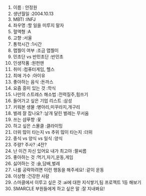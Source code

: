 1. 이름 : 안정원
2. 생년월일 :2004.10.13
3. MBTI :INFJ
4. 좌우명 :할 일을 미루지 말자
5. 혈액형 :A
6. 고향 :서울
7. 통학시간 :1시간
8. 맵찔이 여부 :조금 맵찔이
9. 민초단 vs 반민초단 :반민초
10. 인생작품 :원펀맨
11. 취미 :컴퓨터게임, 헬스
12. 최애 가수 :아이유
13. 좋아하는 음식 :돈까스
14. 요즘 흥미 있는 것 :학식
15. 나만의 스트레스 해소법 :전력질주,힘쓰기
16. 들어가고 싶은 기업 리스트 :삼성
17. 키워본 생물 :병아리,미꾸라지,개구리
18. 벌레 잘 잡나요? :날개 달린 벌레는 무서움
19. 쓰는 샴푸향 :꽃
20. 하고 싶은 스몰클 :클라이밍
21. 더위 많이 타는지 vs 추위 많이 타는지 :더위
22. 중식 vs 양식 vs 일식 :양식
23. 주량? 주사? :4잔?
24. 난 이건 자신 있어요 내가 최고야 :팔씨름
25. 좋아하는 것 :먹기,자기,운동,게임
26. 싫어하는 것 :술,담배,벌레
27. 나를 공략하려면 이런 행동을 해주세요! :같이 운동
28. 이상형 :건강한 사람
29. 스마클에서 이루고 싶은 것 :ai에 대한 지식쌓기,팀 프로젝트 1등 해보기
30. SMARCLE 부원들에게 하고 싶은 말 :잘 지내봐요!

